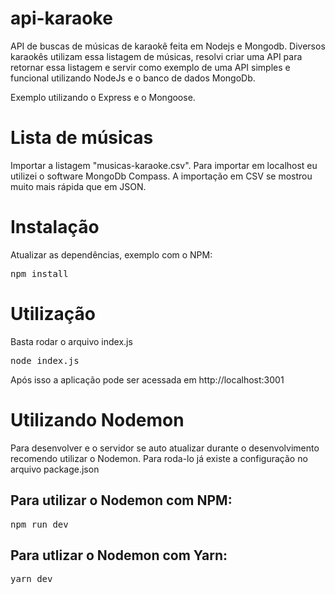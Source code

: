 # api-karaoke
API de buscas de músicas de karaokê feita em Nodejs e Mongodb.
Diversos karaokês utilizam essa listagem de músicas, resolvi criar uma API para retornar essa listagem e servir como exemplo
de uma API simples e funcional utilizando NodeJs e o banco de dados MongoDb.

Exemplo utilizando o Express e o Mongoose.


# Lista de músicas
Importar a listagem "musicas-karaoke.csv".
Para importar em localhost eu utilizei o software MongoDb Compass. 
A importação em CSV se mostrou muito mais rápida que em JSON.

# Instalação
Atualizar as dependências, exemplo com o NPM:

<pre>
npm install
</pre>

# Utilização
Basta rodar o arquivo index.js

<pre>
node index.js
</pre>

Após isso a aplicação pode ser acessada em http://localhost:3001

# Utilizando Nodemon

Para desenvolver e o servidor se auto atualizar durante o desenvolvimento recomendo utilizar o Nodemon. Para roda-lo já existe
a configuração no arquivo package.json

## Para utilizar o Nodemon com NPM:

<pre>
npm run dev
</pre>

## Para utlizar o Nodemon com Yarn:

<pre>
yarn dev
</pre>
